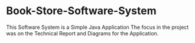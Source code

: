 # Book-Store-Software-System
This Software System is a Simple Java Application
The focus in the project was on the Technical Report and Diagrams for the Application.
